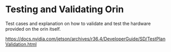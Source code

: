 # Testing and Validating Orin
Test cases and explanation on how to validate and test the hardware provided on the orin itself.

https://docs.nvidia.com/jetson/archives/r36.4/DeveloperGuide/SD/TestPlanValidation.html

